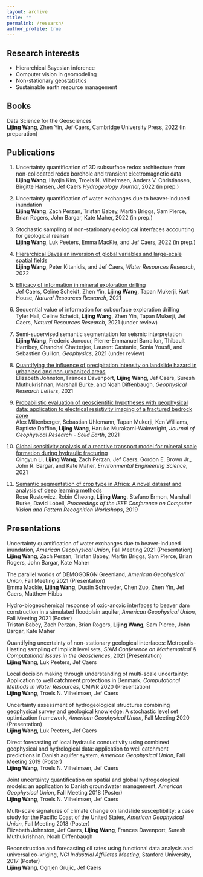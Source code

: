 ```yaml
---
layout: archive
title: ""
permalink: /research/
author_profile: true
---
```


## Research interests

- Hierarchical Bayesian inference
- Computer vision in geomodeling
- Non-stationary geostatistics
- Sustainable earth resource management


## Books
Data Science for the Geosciences      
**Lijing Wang**, Zhen Yin, Jef Caers, Cambridge University Press, 2022 (In preparation)



## Publications

1. Uncertainty quantification of 3D subsurface redox architecture from non-collocated redox borehole and transient electromagnetic data        
**Lijing Wang**, Hyojin Kim, Troels N. Vilhelmsen, Anders V. Christiansen, Birgitte Hansen, Jef Caers
*Hydrogeology Journal*, 2022 (in prep.)     


2. Uncertainty quantification of water exchanges due to beaver-induced inundation   
**Lijing Wang**, Zach Perzan, Tristan Babey, Martin Briggs, Sam Pierce, Brian Rogers, John Bargar, Kate Maher, 2022 (in prep.)


3. Stochastic sampling of non-stationary geological interfaces accounting for geological realism    
**Lijing Wang**, Luk Peeters, Emma MacKie, and Jef Caers, 2022 (in prep.)


4. [Hierarchical Bayesian inversion of global variables and large-scale spatial fields](https://agupubs.onlinelibrary.wiley.com/doi/10.1029/2021WR031610)    
**Lijing Wang**, Peter Kitanidis, and Jef Caers, *Water Resources Research*, 2022


5. [Efficacy of information in mineral exploration drilling](https://link.springer.com/article/10.1007/s11053-022-10030-1)    
Jef Caers, Celine Scheidt, Zhen Yin, **Lijing Wang**, Tapan Mukerji, Kurt House, *Natural Resources Research*, 2021


6. Sequential value of information for subsurface exploration drilling    
Tyler Hall, Celine Scheidt, **Lijing Wang**, Zhen Yin, Tapan Mukerji, Jef Caers, *Natural Resources Research*, 2021 (under review)


7. Semi-supervised semantic segmentation for seismic interpretation  
**Lijing Wang**, Frederic Joncour, Pierre-Emmanuel Barrallon, Thibault Harribey, Chanchal Chatterjee, Laurent Castanie, Sonia Yousfi, and Sebastien Guillon, *Geophysics*, 2021 (under review)


8. [Quantifying the influence of precipitation intensity on landslide hazard in urbanized and non-urbanized areas](https://agupubs.onlinelibrary.wiley.com/doi/abs/10.1029/2021GL094038)     
Elizabeth Johnston, Frances Davenport, **Lijing Wang**, Jef Caers, Suresh Muthukrishnan, Marshall Burke, and Noah Diffenbaugh, *Geophysical Research Letters*, 2021 

9. [Probabilistic evaluation of geoscientific hypotheses with geophysical data: application to electrical resistivity imaging of a fractured bedrock zone](https://agupubs.onlinelibrary.wiley.com/doi/10.1029/2021JB021767)      
Alex Miltenberger, Sebastian Uhlemann, Tapan Mukerji, Ken Williams, Baptiste Dafflon, **Lijing Wang**, Haruko Murakami-Wainwright, *Journal of Geophysical Research - Solid Earth*, 2021

10. [Global sensitivity analysis of a reactive transport model for mineral scale formation during hydraulic fracturing](https://www.liebertpub.com/doi/full/10.1089/ees.2020.0365)   
Qingyun Li, **Lijing Wang**, Zach Perzan, Jef Caers, Gordon E. Brown Jr., John R. Bargar, and Kate Maher, *Environmental Engineering Science*, 2021

11. [Semantic segmentation of crop type in Africa: A novel dataset and analysis of deep learning methods](https://openaccess.thecvf.com/content_CVPRW_2019/papers/cv4gc/Rustowicz_Semantic_Segmentation_of_Crop_Type_in_Africa_A_Novel_Dataset_CVPRW_2019_paper.pdf)   
Rose Rustowicz, Robin Cheong, **Lijing Wang**, Stefano Ermon, Marshall Burke, David Lobell, *Proceedings of the IEEE Conference on Computer Vision and Pattern Recognition Workshops*, 2019


## Presentations

Uncertainty quantification of water exchanges due to beaver-induced inundation, *American Geophysical Union*, Fall Meeting 2021 (Presentation)      
**Lijing Wang**, Zach Perzan, Tristan Babey, Martin Briggs, Sam Pierce, Brian Rogers, John Bargar, Kate Maher


The parallel worlds of DEMOGORGN Greenland, *American Geophysical Union*, Fall Meeting 2021 (Presentation)    
Emma Mackie, **Lijing Wang**, Dustin Schroeder, Chen Zuo, Zhen Yin, Jef Caers, Matthew Hibbs


Hydro-biogeochemical response of oxic-anoxic interfaces to beaver dam construction in a simulated floodplain aquifer, *American Geophysical Union*,  Fall Meeting 2021 (Poster)    
Tristan Babey, Zach Perzan, Brian Rogers, **Lijing Wang**, Sam Pierce, John Bargar, Kate Maher


Quantifying uncertainty of non-stationary geological interfaces: Metropolis-Hasting sampling of implicit level sets, *SIAM Conference on Mathematical & Computational Issues in the Geosciences*, 2021 (Presentation)     
**Lijing Wang**, Luk Peeters, Jef Caers


Local decision making through understanding of multi-scale uncertainty: Application to well catchment protections in Denmark, *Computational Methods in Water Resources*, CMWR 2020 (Presentation)   
**Lijing Wang**, Troels N. Vilhelmsen, Jef Caers

Uncertainty assessment of hydrogeological structures combining geophysical survey and geological knowledge: A stochastic level set optimization framework, *American Geophysical Union*, Fall Meeting 2020 (Presentation)    
**Lijing Wang**, Luk Peeters, Jef Caers

Direct forecasting of local hydraulic conductivity using combined geophysical and hydrological data: application to well catchment predictions in Danish aquifer system, *American Geophysical Union*, Fall Meeting 2019 (Poster)    
**Lijing Wang**, Troels N. Vilhelmsen, Jef Caers

Joint uncertainty quantification on spatial and global hydrogeological models: an application to Danish groundwater management, *American Geophysical Union*, Fall Meeting 2018 (Poster)    
**Lijing Wang**, Troels N. Vilhelmsen, Jef Caers

Multi-scale signatures of climate change on landslide susceptibility: a case study for the Pacific Coast of the United States, *American Geophysical Union*, Fall Meeting 2018 (Poster)    
Elizabeth Johnston, Jef Caers, **Lijing Wang**, Frances Davenport, Suresh Muthukrishnan, Noah Diffenbaugh

Reconstruction and forecasting oil rates using functional data analysis and universal co-kriging, *NGI Industrial Affiliates Meeting*, Stanford University, 2017 (Poster)    
**Lijing Wang**, Ognjen Grujic, Jef Caers
